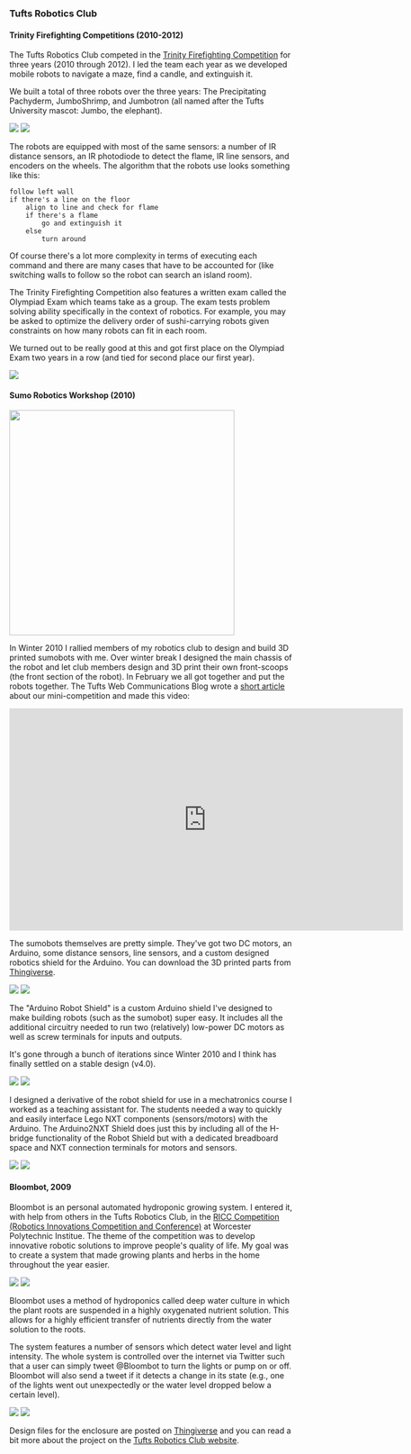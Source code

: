 <link rel="stylesheet" type="text/css" href="../../style.css">

### Tufts Robotics Club

#### Trinity Firefighting Competitions (2010-2012)

The Tufts Robotics Club competed in the <a href="http://www.trincoll.edu/events/robot/">Trinity Firefighting Competition</a> for three years (2010 through 2012). I led the team each year as we developed mobile robots to navigate a maze, find a candle, and extinguish it.

We built a total of three robots over the three years: The Precipitating Pachyderm, JumboShrimp, and Jumbotron (all named after the Tufts University mascot: Jumbo, the elephant).

<div class="image-row">
    <img src="http://farm6.staticflickr.com/5105/5589937339_188f872503_z.jpg">
    <img src="http://farm6.staticflickr.com/5303/5592029001_bb9c67663e_z.jpg">
</div>

The robots are equipped with most of the same sensors: a number of IR distance sensors, an IR photodiode to detect the flame, IR line sensors, and encoders on the wheels. The algorithm that the robots use looks something like this:

```
follow left wall
if there's a line on the floor
    align to line and check for flame
    if there's a flame
        go and extinguish it
    else
        turn around
```

Of course there's a lot more complexity in terms of executing each command and there are many cases that have to be accounted for (like switching walls to follow so the robot can search an island room).

The Trinity Firefighting Competition also features a written exam called the Olympiad Exam which teams take as a group. The exam tests problem solving ability specifically in the context of robotics. For example, you may be asked to optimize the delivery order of sushi-carrying robots given constraints on how many robots can fit in each room.

We turned out to be really good at this and got first place on the Olympiad Exam two years in a row (and tied for second place our first year).

<div class="image-row">
    <img src="content/tufts_robotics_club/2012_trinity_firefighting_success.jpg" style="max-width:80%">
</div>

#### Sumo Robotics Workshop (2010)

<div class="image-row">
    <img src="content/tufts_robotics_club/sumo_collaboration.jpeg" width="400">
</div>

In Winter 2010 I rallied members of my robotics club to design and build 3D printed sumobots with me. Over winter break I designed the main chassis of the robot and let club members design and 3D print their own front-scoops (the front section of the robot). In February we all got together and put the robots together. The Tufts Web Communications Blog wrote a <a href="http://enews.tufts.edu/stories/1642/2010/03/31/WillLangford">short article</a> about our mini-competition and made this video:

<div class="image-row">
    <iframe width="700" height="395" src="http://www.youtube.com/embed/Jp-x0tJwwCU" frameborder="0" allowfullscreen></iframe>
</div>

The sumobots themselves are pretty simple. They've got two DC motors, an Arduino, some distance sensors, line sensors, and a custom designed robotics shield for the Arduino. You can download the 3D printed parts from <a href="http://www.thingiverse.com/thing:1548">Thingiverse</a>.

<div class="image-row">
    <img src="content/tufts_robotics_club/sumobot.jpeg">
    <img src="content/tufts_robotics_club/sumobot_pcb.jpeg">
</div>

The "Arduino Robot Shield" is a custom Arduino shield I've designed to make building robots (such as the sumobot) super easy. It includes all the additional circuitry needed to run two (relatively) low-power DC motors as well as screw terminals for inputs and outputs.


It's gone through a bunch of iterations since Winter 2010 and I think has finally settled on a stable design (v4.0).

<div class="image-row" style="max-height:80%">
    <img src="content/tufts_robotics_club/sumobot_pcb_design.jpeg">
    <img src="content/tufts_robotics_club/robot_shield_v4.0.png">
</div>

I designed a derivative of the robot shield for use in a mechatronics course I worked as a teaching assistant for. The students needed a way to quickly and easily interface Lego NXT components (sensors/motors) with the Arduino. The Arduino2NXT Shield does just this by including all of the H-bridge functionality of the Robot Shield but with a dedicated breadboard space and NXT connection terminals for motors and sensors.

<div class="image-row">
    <img src="content/tufts_robotics_club/arduino2nxt.png">
    <img src="content/tufts_robotics_club/arduino2nxt_with_motors.png">
</div>

#### Bloombot, 2009

Bloombot is an personal automated hydroponic growing system. I entered it, with help from others in the Tufts Robotics Club, in the <a href="http://ricc.wpi.edu/">RICC Competition (Robotics Innovations Competition and Conference)</a> at Worcester Polytechnic Institue. The theme of the competition was to develop innovative robotic solutions to improve people's quality of life. My goal was to create a system that made growing plants and herbs in the home throughout the year easier.

<div class="image-row">
    <img src="content/tufts_robotics_club/bloombot.jpg">
    <img src="http://farm3.staticflickr.com/2549/4096958429_a3e7b430ff_z.jpg?zz=1">
</div>

Bloombot uses a method of hydroponics called deep water culture in which the plant roots are suspended in a highly oxygenated nutrient solution. This allows for a highly efficient transfer of nutrients directly from the water solution to the roots.


The system features a number of sensors which detect water level and light intensity. The whole system is controlled over the internet via Twitter such that a user can simply tweet @Bloombot to turn the lights or pump on or off. Bloombot will also send a tweet if it detects a change in its state (e.g., one of the lights went out unexpectedly or the water level dropped below a certain level).

<div class="image-row">
    <img src="http://farm5.staticflickr.com/4070/4515065677_d1fcb230ce_b.jpg">
    <img src="http://farm3.staticflickr.com/2671/4079356190_cf9219fa61.jpg">
</div>

Design files for the enclosure are posted on <a href="http://www.thingiverse.com/thing:1190">Thingiverse</a> and you can read a bit more about the project on the <a href="https://sites.google.com/site/tuftsroboticsclub/current-projects/bloombot">Tufts Robotics Club website</a>.